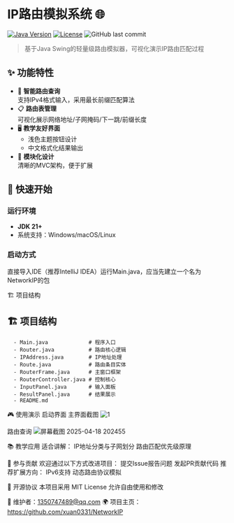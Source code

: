 # IP路由模拟系统 🌐

[![Java Version](https://img.shields.io/badge/Java-21%2B-blue)](https://openjdk.org/)
[![License](https://img.shields.io/badge/License-MIT-green)](LICENSE)
![GitHub last commit](https://img.shields.io/github/last-commit/xuan0331/NetworkIP)

> 基于Java Swing的轻量级路由模拟器，可视化演示IP路由匹配过程

## ✨ 功能特性

- 🎯 **智能路由查询**  
  支持IPv4格式输入，采用最长前缀匹配算法
- 📋 **路由表管理**  
  可视化展示网络地址/子网掩码/下一跳/前缀长度
- 🖥️ **教学友好界面**  
  - 浅色主题按钮设计  
  - 中文格式化结果输出  
- 🧩 **模块化设计**  
  清晰的MVC架构，便于扩展

## 🚀 快速开始

### 运行环境
- **JDK 21+**
- 系统支持：Windows/macOS/Linux

### 启动方式

直接导入IDE（推荐IntelliJ IDEA）运行Main.java，应当先建立一个名为NetworkIP的包

🏗️ 项目结构
## 🏗️ 项目结构
      
      - Main.java             # 程序入口
      - Router.java           # 路由核心逻辑
      - IPAddress.java        # IP地址处理
      - Route.java            # 路由条目实体
      - RouterFrame.java      # 主窗口框架
      - RouterController.java # 控制核心
      - InputPanel.java       # 输入面板
      - ResultPanel.java      # 结果展示
      - README.md

🎮 使用演示
启动界面
主界面截图
![1](https://github.com/user-attachments/assets/4946b641-c6b8-487d-ab1f-fd256ba2e7a9)

路由查询
![屏幕截图 2025-04-18 202455](https://github.com/user-attachments/assets/81da83f2-050b-4b3b-9b05-8da62a7a3038)


📚 教学应用
适合讲解：
IP地址分类与子网划分
路由匹配优先级原理


🤝 参与贡献
欢迎通过以下方式改进项目：
提交Issue报告问题  发起PR贡献代码
推荐扩展方向：
IPv6支持
动态路由协议模拟

📜 开源协议
本项目采用 MIT License
允许自由使用和修改

📧 维护者：1350747489@qq.com
🌍 项目主页：https://github.com/xuan0331/NetworkIP
